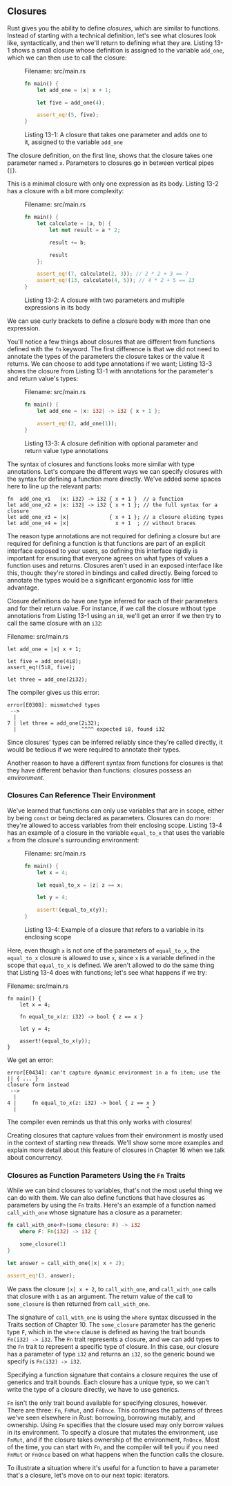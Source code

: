 ## Closures

Rust gives you the ability to define *closures*, which are similar to
functions. Instead of starting with a technical definition, let's see what
closures look like, syntactically, and then we'll return to defining what they
are. Listing 13-1 shows a small closure whose definition is assigned to the
variable `add_one`, which we can then use to call the closure:

<figure>
<span class="filename">Filename: src/main.rs</span>

```rust
fn main() {
    let add_one = |x| x + 1;

    let five = add_one(4);

    assert_eq!(5, five);
}
```

<figcaption>

Listing 13-1: A closure that takes one parameter and adds one to it, assigned to
the variable `add_one`

</figcaption>
</figure>

The closure definition, on the first line, shows that the closure takes one
parameter named `x`. Parameters to closures go in between vertical pipes (`|`).

This is a minimal closure with only one expression as its body. Listing 13-2 has
a closure with a bit more complexity:

<figure>
<span class="filename">Filename: src/main.rs</span>

```rust
fn main() {
    let calculate = |a, b| {
        let mut result = a * 2;

        result += b;

        result
    };

    assert_eq!(7, calculate(2, 3)); // 2 * 2 + 3 == 7
    assert_eq!(13, calculate(4, 5)); // 4 * 2 + 5 == 13
}
```

<figcaption>

Listing 13-2: A closure with two parameters and multiple expressions in its body

</figcaption>
</figure>

We can use curly brackets to define a closure body with more than one
expression.

You'll notice a few things about closures that are different from functions
defined with the `fn` keyword. The first difference is that we did not need to
annotate the types of the parameters the closure takes or the value it returns.
We can choose to add type annotations if we want; Listing 13-3 shows the
closure from Listing 13-1 with annotations for the parameter's and return
value's types:

<figure>
<span class="filename">Filename: src/main.rs</span>

```rust
fn main() {
    let add_one = |x: i32| -> i32 { x + 1 };

    assert_eq!(2, add_one(1));
}
```

<figcaption>

Listing 13-3: A closure definition with optional parameter and return value
type annotations

</figcaption>
</figure>

The syntax of closures and functions looks more similar with type annotations.
Let's compare the different ways we can specify closures with the syntax for
defining a function more directly. We've added some spaces here to line up the
relevant parts:

```rust,ignore
fn  add_one_v1   (x: i32) -> i32 { x + 1 }  // a function
let add_one_v2 = |x: i32| -> i32 { x + 1 }; // the full syntax for a closure
let add_one_v3 = |x|             { x + 1 }; // a closure eliding types
let add_one_v4 = |x|               x + 1  ; // without braces
```

The reason type annotations are not required for defining a closure but are
required for defining a function is that functions are part of an explicit
interface exposed to your users, so defining this interface rigidly is
important for ensuring that everyone agrees on what types of values a function
uses and returns. Closures aren't used in an exposed interface like this,
though: they're stored in bindings and called directly. Being forced to
annotate the types would be a significant ergonomic loss for little advantage.

Closure definitions do have one type inferred for each of their parameters and
for their return value. For instance, if we call the closure without type
annotations from Listing 13-1 using an `i8`, we'll get an error if we then try
to call the same closure with an `i32`:

<span class="filename">Filename: src/main.rs</span>

```rust,ignore
let add_one = |x| x + 1;

let five = add_one(4i8);
assert_eq!(5i8, five);

let three = add_one(2i32);
```

The compiler gives us this error:

```text
error[E0308]: mismatched types
 -->
  |
7 | let three = add_one(2i32);
  |                     ^^^^ expected i8, found i32
```

Since closures' types can be inferred reliably since they're called directly,
it would be tedious if we were required to annotate their types.

Another reason to have a different syntax from functions for closures is that
they have different behavior than functions: closures possess an *environment*.

### Closures Can Reference Their Environment

We've learned that functions can only use variables that are in scope, either
by being `const` or being declared as parameters. Closures can do more: they're
allowed to access variables from their enclosing scope. Listing 13-4 has an
example of a closure in the variable `equal_to_x` that uses the variable `x`
from the closure's surrounding environment:

<figure>
<span class="filename">Filename: src/main.rs</span>

```rust
fn main() {
    let x = 4;

    let equal_to_x = |z| z == x;

    let y = 4;

    assert!(equal_to_x(y));
}
```

<figcaption>

Listing 13-4: Example of a closure that refers to a variable in its enclosing
scope

</figcaption>
</figure>

Here, even though `x` is not one of the parameters of `equal_to_x`, the
`equal_to_x` closure is allowed to use `x`, since `x` is a variable defined in
the scope that `equal_to_x` is defined. We aren't allowed to do the same thing
that Listing 13-4 does with functions; let's see what happens if we try:

<span class="filename">Filename: src/main.rs</span>

```rust,ignore
fn main() {
    let x = 4;

    fn equal_to_x(z: i32) -> bool { z == x }

    let y = 4;

    assert!(equal_to_x(y));
}
```

We get an error:

```text
error[E0434]: can't capture dynamic environment in a fn item; use the || { ... }
closure form instead
 -->
  |
4 |     fn equal_to_x(z: i32) -> bool { z == x }
  |                                          ^
```

The compiler even reminds us that this only works with closures!

Creating closures that capture values from their environment is mostly used in
the context of starting new threads. We'll show some more examples and explain
more detail about this feature of closures in Chapter 16 when we talk about
concurrency.

### Closures as Function Parameters Using the `Fn` Traits

While we can bind closures to variables, that's not the most useful thing we
can do with them. We can also define functions that have closures as parameters
by using the `Fn` traits. Here's an example of a function named `call_with_one`
whose signature has a closure as a parameter:

```rust
fn call_with_one<F>(some_closure: F) -> i32
    where F: Fn(i32) -> i32 {

    some_closure(1)
}

let answer = call_with_one(|x| x + 2);

assert_eq!(3, answer);
```

We pass the closure `|x| x + 2`, to `call_with_one`, and `call_with_one` calls
that closure with `1` as an argument. The return value of the call to
`some_closure` is then returned from `call_with_one`.

The signature of `call_with_one` is using the `where` syntax discussed in the
Traits section of Chapter 10. The `some_closure` parameter has the generic type
`F`, which in the `where` clause is defined as having the trait bounds
`Fn(i32) -> i32`. The `Fn` trait represents a closure, and we can add types to
the `Fn` trait to represent a specific type of closure. In this case, our
closure has a parameter of type `i32` and returns an `i32`, so the generic bound
we specify is `Fn(i32) -> i32`.

Specifying a function signature that contains a closure requires the use of
generics and trait bounds. Each closure has a unique type, so we can't write
the type of a closure directly, we have to use generics.

`Fn` isn't the only trait bound available for specifying closures, however.
There are three: `Fn`, `FnMut`, and `FnOnce`. This continues the patterns of
threes we've seen elsewhere in Rust: borrowing, borrowing mutably, and
ownership. Using `Fn` specifies that the closure used may only borrow values in
its environment. To specify a closure that mutates the environment, use
`FnMut`, and if the closure takes ownership of the environment, `FnOnce`. Most
of the time, you can start with `Fn`, and the compiler will tell you if you
need `FnMut` or `FnOnce` based on what happens when the function calls the
closure.

To illustrate a situation where it's useful for a function to have a parameter
that's a closure, let's move on to our next topic: iterators.
